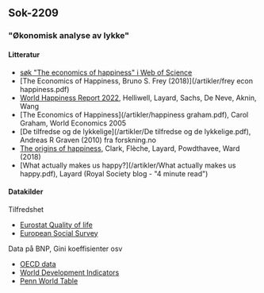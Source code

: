 ## Sok-2209

### "Økonomisk analyse av lykke"

#### Litteratur
- [søk "The economics of happiness" i Web of Science](https://www-webofscience-com.mime.uit.no/wos/woscc/summary/090a4d61-4246-450c-bff2-07942a44cc13-69cbf320/relevance/1)
- [The Economics of Happiness, Bruno S. Frey (2018)](/artikler/frey econ happiness.pdf)
- [World Happiness Report 2022](/artikler/WHR+22.pdf), Helliwell, Layard, Sachs, De Neve, Aknin, Wang
- [The Economics of Happiness](/artikler/happiness graham.pdf), Carol Graham, World Economics 2005
- [De tilfredse og de lykkelige](/artikler/De tilfredse og de lykkelige.pdf), Andreas R Graven (2010) fra forskning.no
- [The origins of happiness](https://issuhub.com/view/index/13813), Clark, Flèche, Layard, Powdthavee, Ward (2018)
- [What actually makes us happy?](/artikler/What actually makes us happy.pdf), Layard (Royal Society blog - "4 minute read")


#### Datakilder

Tilfredshet        

- [Eurostat Quality of life](https://ec.europa.eu/eurostat/web/quality-of-life/overview)
- [European Social Survey](https://www.europeansocialsurvey.org/data/)

Data på BNP, Gini koeffisienter osv        

- [OECD data](https://data.oecd.org/) 
- [World Development Indicators](https://databank.worldbank.org/source/world-development-indicators)
- [Penn World Table](https://www.rug.nl/ggdc/productivity/pwt/?lang=en)
